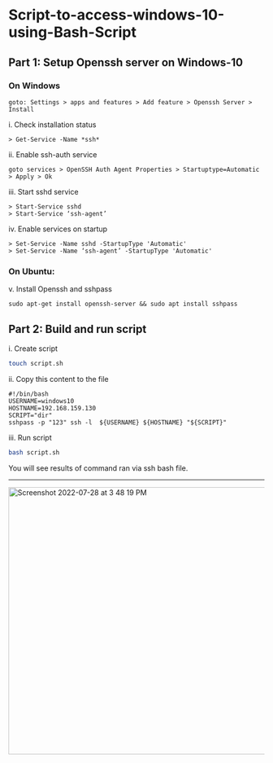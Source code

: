 # Script-to-access-windows-10-using-Bash-Script

## Part 1: Setup Openssh server on Windows-10 
### On Windows
```
goto: Settings > apps and features > Add feature > Openssh Server > 
Install
```
i. Check installation status
```
> Get-Service -Name *ssh* 
```
ii. Enable ssh-auth service
```
goto services > OpenSSH Auth Agent Properties > Startuptype=Automatic > Apply > Ok
```
iii. Start sshd service
```
> Start-Service sshd
> Start-Service ‘ssh-agent’
```
iv. Enable services on startup
```
> Set-Service -Name sshd -StartupType 'Automatic'
> Set-Service -Name ‘ssh-agent’ -StartupType 'Automatic'
```
### On Ubuntu:
v. Install Openssh and sshpass
```
sudo apt-get install openssh-server && sudo apt install sshpass
```

## Part 2: Build and run script
i. Create script
```bash
touch script.sh
```
ii. Copy this content to the file
```
#!/bin/bash
USERNAME=windows10
HOSTNAME=192.168.159.130
SCRIPT="dir"
sshpass -p "123" ssh -l  ${USERNAME} ${HOSTNAME} "${SCRIPT}"
```
iii. Run script
```bash
bash script.sh
```
You will see results of command ran via ssh bash file.

---------------------------------------------------------------------
<img width="525" alt="Screenshot 2022-07-28 at 3 48 19 PM" src="https://user-images.githubusercontent.com/105775522/181491853-5bf7ae8c-2124-4d34-aed3-f40678b64f7b.png">

